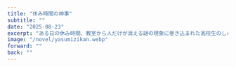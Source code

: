 ```yaml
---
title: "休み時間の神事"
subtitle: ""
date: "2025-08-23"
excerpt: "ある日の休み時間、教室から人だけが消える謎の現象に巻き込まれた高校生のしゅう、しんじ、そして名前も知らない窓際の女の子。どこからか聞こえる謎の課題をクリアしていく中で、二年前に転校したこたにとの切ない思い出と、別れの日に生じた深い誤解が明かされる。過去と現在を行き来しながら真実を知ったしゅうは、現実世界で再びこたにと向き合い、失われた絆を取り戻す青春ファンタジー。"
image: "/novel/yasumizikan.webp"
forward: ""
back: ""
---
```

